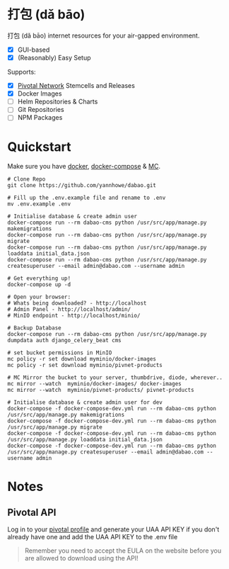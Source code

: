 # 打包 (dǎ bāo)
打包 (dǎ bāo) internet resources for your air-gapped environment.

- [x] GUI-based
- [x] (Reasonably) Easy Setup

Supports:
- [x]  [Pivotal Network](https://network.pivotal.io/) Stemcells and Releases
- [x]  Docker Images
- [ ]  Helm Repositories & Charts
- [ ]  Git Repositories
- [ ]  NPM Packages

# Quickstart
Make sure you have [docker](https://docs.docker.com/install/), [docker-compose](https://docs.docker.com/compose/install/) & [MC](https://docs.min.io/docs/minio-client-quickstart-guide.html).
```
# Clone Repo
git clone https://github.com/yannhowe/dabao.git

# Fill up the .env.example file and rename to .env
mv .env.example .env

# Initialise database & create admin user
docker-compose run --rm dabao-cms python /usr/src/app/manage.py makemigrations
docker-compose run --rm dabao-cms python /usr/src/app/manage.py migrate
docker-compose run --rm dabao-cms python /usr/src/app/manage.py loaddata initial_data.json
docker-compose run --rm dabao-cms python /usr/src/app/manage.py createsuperuser --email admin@dabao.com --username admin

# Get everything up!
docker-compose up -d

# Open your browser:
# Whats being downloaded? - http://localhost
# Admin Panel - http://localhost/admin/
# MinIO endpoint - http://localhost/minio/

# Backup Database
docker-compose run --rm dabao-cms python /usr/src/app/manage.py dumpdata auth django_celery_beat cms

# set bucket permissions in MinIO
mc policy -r set download myminio/docker-images
mc policy -r set download myminio/pivnet-products

# MC Mirror the bucket to your server, thumbdrive, diode, wherever..
mc mirror --watch  myminio/docker-images/ docker-images
mc mirror --watch  myminio/pivnet-products/ pivnet-products

# Initialise database & create admin user for dev
docker-compose -f docker-compose-dev.yml run --rm dabao-cms python /usr/src/app/manage.py makemigrations
docker-compose -f docker-compose-dev.yml run --rm dabao-cms python /usr/src/app/manage.py migrate
docker-compose -f docker-compose-dev.yml run --rm dabao-cms python /usr/src/app/manage.py loaddata initial_data.json
docker-compose -f docker-compose-dev.yml run --rm dabao-cms python /usr/src/app/manage.py createsuperuser --email admin@dabao.com --username admin

```

# Notes
## Pivotal API
Log in to your [pivotal profile](https://network.pivotal.io/users/dashboard/edit-profile) and generate your UAA API KEY if you don't already have one and add the UAA API KEY to the .env file

> Remember you need to accept the EULA on the website before you are allowed to download using the API!
